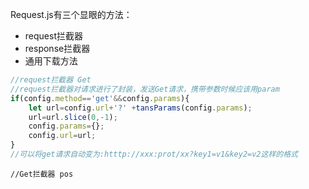 Request.js有三个显眼的方法：
- request拦截器
- response拦截器
- 通用下载方法
```js
//request拦截器 Get
//request拦截器对请求进行了封装，发送Get请求，携带参数时候应该用param
if(config.method=='get'&&config.params){
	let url=config.url+'?' +tansParams(config.params);
	url=url.slice(0,-1);
	config.params={};
	config.url=url;
}
//可以将get请求自动变为:htttp://xxx:prot/xx?key1=v1&key2=v2这样的格式
```

```
//Get拦截器 pos

```